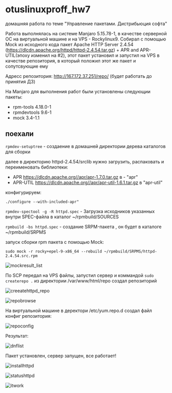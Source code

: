 # otuslinuxproff_hw7
домашняя работа по теме "Управление пакетами. Дистрибьюция софта"

Работа выполнялась на системе Manjaro 5.15.78-1, в качестве серверной ОС на виртуальной машине и на VPS - Rockylinux9.
Собирал с помощью Mock из исходного кода пакет Apache HTTP Server 2.4.54 (https://dlcdn.apache.org/httpd/httpd-2.4.54.tar.gz) + APR and APR-UTIL(эпоху изменил на #2),
этот пакет установил и запустил на VPS в качестве репозитория, в который положил этот же пакет и сопутсвующие ему

Адресс репозитория: http://167.172.37.251/repo/ (будет работать до принятия ДЗ)

На Manjaro для выполнения работ были установлены следующии пакеты:
- rpm-tools 4.18.0-1
- rpmdevtools 9.6-1
- mock 3.4-1.1

## поехали

``` rpmdev-setuptree ```  - создаение в домашней директории дерева каталогов для сборки

далее в директорию httpd-2.4.54/srclib нужно загрузить, распаковать и переименовать библиотеки:
- APR https://dlcdn.apache.org//apr/apr-1.7.0.tar.gz в - "apr"
- APR-UTIL https://dlcdn.apache.org//apr/apr-util-1.6.1.tar.gz в "apr-util"

конфигурируем:

``` ./configure --with-included-apr" ```

``` rpmdev-spectool -g -R httpd.spec ```  - Загрузка исходников указанных внутри SPEC-файла  в каталог ~/rpmbuild/SOURCES

``` rpmbuild -bs httpd.spec ``` - создание SRPM-пакета , он будет в каталоге ~/rpmbuild/SRPMS

запуск сборки rpm пакета с помощью Mock:

``` sudo mock -r rocky+epel-9-x86_64 --rebuild ~/rpmbuild/SRPMS/httpd-2.4.54.src.rpm ``` 

![mockresult_list](https://user-images.githubusercontent.com/59445051/206169925-9ef08e37-ddfe-4ad3-ad47-f905d9ab4651.png)


По SCP передал на VPS файлы, запустил сервер и коммандой ``` sudo createrepo . ``` из директории /var/www/html/repo создал репозиторий 

![creeatehttpd_repo](https://user-images.githubusercontent.com/59445051/206175145-27265d00-5ba9-4b03-977f-d915c135a045.png)

![repobrowse](https://user-images.githubusercontent.com/59445051/206203644-68cd5855-190a-4144-9ebd-e45891b6ec73.png)


На виртуальной машине в деректори /etc/yum.repo.d создал файл конфиг репозитория:

![repoconfig](https://user-images.githubusercontent.com/59445051/206199843-04489aa5-95a0-45f7-9b06-a8f9ec054004.png)

Результат:

![dnflist](https://user-images.githubusercontent.com/59445051/206201829-06e555de-dbab-41d9-91c7-704836cb1de6.png)

Пакет установлен, сервер запущен, все работает!

![installhttpd](https://user-images.githubusercontent.com/59445051/206205981-0ed05e99-dc18-40c5-af71-9dee880a5694.png)


![statushttpd](https://user-images.githubusercontent.com/59445051/206205586-72e54415-fc27-4aee-a91a-b4d2984fddbb.png)

![itwork](https://user-images.githubusercontent.com/59445051/206205646-85cf4637-e7f3-4714-9107-4255cdbe3c0e.png)


